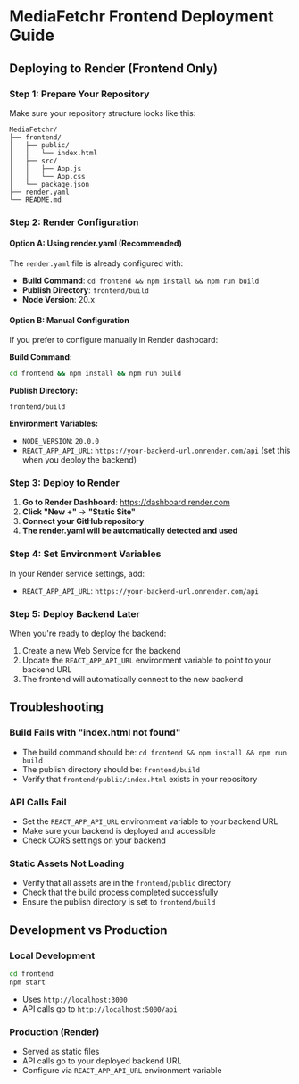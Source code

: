 # MediaFetchr Frontend Deployment Guide

## Deploying to Render (Frontend Only)

### Step 1: Prepare Your Repository
Make sure your repository structure looks like this:
```
MediaFetchr/
├── frontend/
│   ├── public/
│   │   └── index.html
│   ├── src/
│   │   ├── App.js
│   │   └── App.css
│   └── package.json
├── render.yaml
└── README.md
```

### Step 2: Render Configuration

#### Option A: Using render.yaml (Recommended)
The `render.yaml` file is already configured with:
- **Build Command**: `cd frontend && npm install && npm run build`
- **Publish Directory**: `frontend/build`
- **Node Version**: 20.x

#### Option B: Manual Configuration
If you prefer to configure manually in Render dashboard:

**Build Command:**
```bash
cd frontend && npm install && npm run build
```

**Publish Directory:**
```
frontend/build
```

**Environment Variables:**
- `NODE_VERSION`: `20.0.0`
- `REACT_APP_API_URL`: `https://your-backend-url.onrender.com/api` (set this when you deploy the backend)

### Step 3: Deploy to Render

1. **Go to Render Dashboard**: https://dashboard.render.com
2. **Click "New +"** → **"Static Site"**
3. **Connect your GitHub repository**
4. **The render.yaml will be automatically detected and used**

### Step 4: Set Environment Variables

In your Render service settings, add:
- `REACT_APP_API_URL`: `https://your-backend-url.onrender.com/api`

### Step 5: Deploy Backend Later

When you're ready to deploy the backend:
1. Create a new Web Service for the backend
2. Update the `REACT_APP_API_URL` environment variable to point to your backend URL
3. The frontend will automatically connect to the new backend

## Troubleshooting

### Build Fails with "index.html not found"
- The build command should be: `cd frontend && npm install && npm run build`
- The publish directory should be: `frontend/build`
- Verify that `frontend/public/index.html` exists in your repository

### API Calls Fail
- Set the `REACT_APP_API_URL` environment variable to your backend URL
- Make sure your backend is deployed and accessible
- Check CORS settings on your backend

### Static Assets Not Loading
- Verify that all assets are in the `frontend/public` directory
- Check that the build process completed successfully
- Ensure the publish directory is set to `frontend/build`

## Development vs Production

### Local Development
```bash
cd frontend
npm start
```
- Uses `http://localhost:3000`
- API calls go to `http://localhost:5000/api`

### Production (Render)
- Served as static files
- API calls go to your deployed backend URL
- Configure via `REACT_APP_API_URL` environment variable 